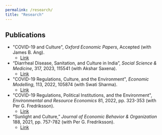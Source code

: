 ```yaml
---
permalink: /research/
title: "Research"
---
```


## Publications

- "COVID-19 and Culture", *Oxford Economic Papers*, Accepted (with James B. Ang).
  - [Link](https://doi.org/10.1093/oep/gpad001)
- “Diarrheal Disease, Sanitation, and Culture in India”, *Social Science & Medicine*, 317, 2023, 115541 (with Akshar Saxena).
  - [Link](https://www.sciencedirect.com/science/article/abs/pii/S0277953622008474)
- "COVID-19 Regulations, Culture, and the Environment", *Economic Modelling*, 113, 2022, 105874 (with Swati Sharma).
  - [Link](https://www.sciencedirect.com/science/article/pii/S0264999322001201) 
- "COVID-19 Regulations, Political Institutions, and the Environment", *Environmental and Resource Economics* 81, 2022, pp. 323-353 (with Per G. Fredriksson).
  - [Link](https://link.springer.com/article/10.1007/s10640-021-00628-z)
- “Sunlight and Culture,” *Journal of Economic Behavior & Organization* 188, 2021, pp. 757-782 (with Per G. Fredriksson).
  - [Link](https://www.sciencedirect.com/science/article/abs/pii/S0167268121002195)




